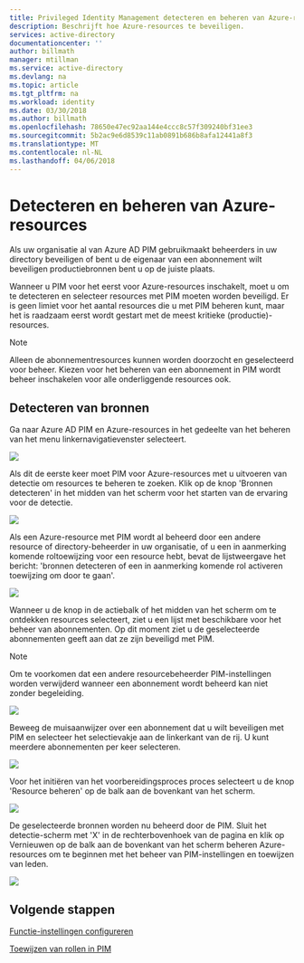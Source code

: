 ```yaml
---
title: Privileged Identity Management detecteren en beheren van Azure-resources voor Azure-Resources - | Microsoft Docs
description: Beschrijft hoe Azure-resources te beveiligen.
services: active-directory
documentationcenter: ''
author: billmath
manager: mtillman
ms.service: active-directory
ms.devlang: na
ms.topic: article
ms.tgt_pltfrm: na
ms.workload: identity
ms.date: 03/30/2018
ms.author: billmath
ms.openlocfilehash: 78650e47ec92aa144e4ccc8c57f309240bf31ee3
ms.sourcegitcommit: 5b2ac9e6d8539c11ab0891b686b8afa12441a8f3
ms.translationtype: MT
ms.contentlocale: nl-NL
ms.lasthandoff: 04/06/2018
---
```

# <a name="discover-and-manage-azure-resources"></a>Detecteren en beheren van Azure-resources

Als uw organisatie al van Azure AD PIM gebruikmaakt beheerders in uw directory beveiligen of bent u de eigenaar van een abonnement wilt beveiligen productiebronnen bent u op de juiste plaats.

Wanneer u PIM voor het eerst voor Azure-resources inschakelt, moet u om te detecteren en selecteer resources met PIM moeten worden beveiligd. Er is geen limiet voor het aantal resources die u met PIM beheren kunt, maar het is raadzaam eerst wordt gestart met de meest kritieke (productie)-resources.

> [!Note]
> Alleen de abonnementresources kunnen worden doorzocht en geselecteerd voor beheer. Kiezen voor het beheren van een abonnement in PIM wordt beheer inschakelen voor alle onderliggende resources ook.

## <a name="discover-resources"></a>Detecteren van bronnen

Ga naar Azure AD PIM en Azure-resources in het gedeelte van het beheren van het menu linkernavigatievenster selecteert.

![](media/azure-pim-resource-rbac/aadpim_manage_azure_resources.png)

Als dit de eerste keer moet PIM voor Azure-resources met u uitvoeren van detectie om resources te beheren te zoeken.
Klik op de knop 'Bronnen detecteren' in het midden van het scherm voor het starten van de ervaring voor de detectie.

![](media/azure-pim-resource-rbac/aadpim_first_run_discovery.png)

Als een Azure-resource met PIM wordt al beheerd door een andere resource of directory-beheerder in uw organisatie, of u een in aanmerking komende roltoewijzing voor een resource hebt, bevat de lijstweergave het bericht: 'bronnen detecteren of een in aanmerking komende rol activeren toewijzing om door te gaan'. 

![](media/azure-pim-resource-rbac/aadpim_discover_eligible_not_active.png)

Wanneer u de knop in de actiebalk of het midden van het scherm om te ontdekken resources selecteert, ziet u een lijst met beschikbare voor het beheer van abonnementen. Op dit moment ziet u de geselecteerde abonnementen geeft aan dat ze zijn beveiligd met PIM.

> [!Note]
> Om te voorkomen dat een andere resourcebeheerder PIM-instellingen worden verwijderd wanneer een abonnement wordt beheerd kan niet zonder begeleiding.

![](media/azure-pim-resource-rbac/aadpim_discovery_some_selected.png)

Beweeg de muisaanwijzer over een abonnement dat u wilt beveiligen met PIM en selecteer het selectievakje aan de linkerkant van de rij. U kunt meerdere abonnementen per keer selecteren.

![](media/azure-pim-resource-rbac/aadpim_discovery_all_selected.png)

Voor het initiëren van het voorbereidingsproces proces selecteert u de knop 'Resource beheren' op de balk aan de bovenkant van het scherm.

![](media/azure-pim-resource-rbac/aadpim_discovery_click_manage.png)

De geselecteerde bronnen worden nu beheerd door de PIM. Sluit het detectie-scherm met 'X' in de rechterbovenhoek van de pagina en klik op Vernieuwen op de balk aan de bovenkant van het scherm beheren Azure-resources om te beginnen met het beheer van PIM-instellingen en toewijzen van leden.

![](media/azure-pim-resource-rbac/aadpim_discovery_resources_refresh.png)

## <a name="next-steps"></a>Volgende stappen

[Functie-instellingen configureren](pim-resource-roles-configure-role-settings.md)

[Toewijzen van rollen in PIM](pim-resource-roles-assign-roles.md)
